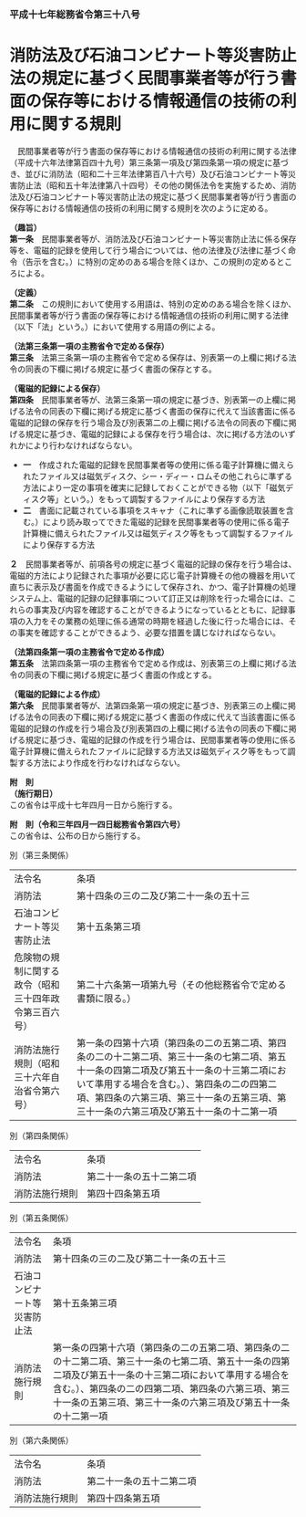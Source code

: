 ### 平成十七年総務省令第三十八号  
# 消防法及び石油コンビナート等災害防止法の規定に基づく民間事業者等が行う書面の保存等における情報通信の技術の利用に関する規則  
　民間事業者等が行う書面の保存等における情報通信の技術の利用に関する法律（平成十六年法律第百四十九号）第三条第一項及び第四条第一項の規定に基づき、並びに消防法（昭和二十三年法律第百八十六号）及び石油コンビナート等災害防止法（昭和五十年法律第八十四号）その他の関係法令を実施するため、消防法及び石油コンビナート等災害防止法の規定に基づく民間事業者等が行う書面の保存等における情報通信の技術の利用に関する規則を次のように定める。  
  
**（趣旨）**  
**第一条**　民間事業者等が、消防法及び石油コンビナート等災害防止法に係る保存等を、電磁的記録を使用して行う場合については、他の法律及び法律に基づく命令（告示を含む。）に特別の定めのある場合を除くほか、この規則の定めるところによる。  
  
**（定義）**  
**第二条**　この規則において使用する用語は、特別の定めのある場合を除くほか、民間事業者等が行う書面の保存等における情報通信の技術の利用に関する法律（以下「法」という。）において使用する用語の例による。  
  
**（法第三条第一項の主務省令で定める保存）**  
**第三条**　法第三条第一項の主務省令で定める保存は、別表第一の上欄に掲げる法令の同表の下欄に掲げる規定に基づく書面の保存とする。  
  
**（電磁的記録による保存）**  
**第四条**　民間事業者等が、法第三条第一項の規定に基づき、別表第一の上欄に掲げる法令の同表の下欄に掲げる規定に基づく書面の保存に代えて当該書面に係る電磁的記録の保存を行う場合及び別表第二の上欄に掲げる法令の同表の下欄に掲げる規定に基づき、電磁的記録による保存を行う場合は、次に掲げる方法のいずれかにより行わなければならない。  
* **一**　作成された電磁的記録を民間事業者等の使用に係る電子計算機に備えられたファイル又は磁気ディスク、シー・ディー・ロムその他これらに準ずる方法により一定の事項を確実に記録しておくことができる物（以下「磁気ディスク等」という。）をもって調製するファイルにより保存する方法  
* **二**　書面に記載されている事項をスキャナ（これに準ずる画像読取装置を含む。）により読み取ってできた電磁的記録を民間事業者等の使用に係る電子計算機に備えられたファイル又は磁気ディスク等をもって調製するファイルにより保存する方法  
  
**２**　民間事業者等が、前項各号の規定に基づく電磁的記録の保存を行う場合は、電磁的方法により記録された事項が必要に応じ電子計算機その他の機器を用いて直ちに表示及び書面を作成できるようにして保存され、かつ、電子計算機の処理システム上、電磁的記録の記録事項について訂正又は削除を行った場合には、これらの事実及び内容を確認することができるようになっているとともに、記録事項の入力をその業務の処理に係る通常の時期を経過した後に行った場合には、その事実を確認することができるよう、必要な措置を講じなければならない。  
  
**（法第四条第一項の主務省令で定める作成）**  
**第五条**　法第四条第一項の主務省令で定める作成は、別表第三の上欄に掲げる法令の同表の下欄に掲げる規定に基づく書面の作成とする。  
  
**（電磁的記録による作成）**  
**第六条**　民間事業者等が、法第四条第一項の規定に基づき、別表第三の上欄に掲げる法令の同表の下欄に掲げる規定に基づく書面の作成に代えて当該書面に係る電磁的記録の作成を行う場合及び別表第四の上欄に掲げる法令の同表の下欄に掲げる規定に基づき、電磁的記録の作成を行う場合は、民間事業者等の使用に係る電子計算機に備えられたファイルに記録する方法又は磁気ディスク等をもって調製する方法により作成を行わなければならない。  
  
**附　則**  
**（施行期日）**  
この省令は平成十七年四月一日から施行する。  
  
**附　則（令和三年四月一四日総務省令第四六号）**  
この省令は、公布の日から施行する。  
  
別（第三条関係）  

|||  
| --- | --- |  
|法令名|条項|  
|消防法|第十四条の三の二及び第二十一条の五十三|  
|石油コンビナート等災害防止法|第十五条第三項|  
|危険物の規制に関する政令（昭和三十四年政令第三百六号）|第二十六条第一項第九号（その他総務省令で定める書類に限る。）|  
|消防法施行規則（昭和三十六年自治省令第六号）|第一条の四第十六項（第四条の二の五第二項、第四条の二の十二第二項、第三十一条の七第二項、第五十一条の四第二項及び第五十一条の十三第二項において準用する場合を含む。）、第四条の二の四第二項、第四条の六第三項、第三十一条の五第三項、第三十一条の六第三項及び第五十一条の十二第一項|  
  
別（第四条関係）  

|||  
| --- | --- |  
|法令名|条項|  
|消防法|第二十一条の五十二第二項|  
|消防法施行規則|第四十四条第五項|  
  
別（第五条関係）  

|||  
| --- | --- |  
|法令名|条項|  
|消防法|第十四条の三の二及び第二十一条の五十三|  
|石油コンビナート等災害防止法|第十五条第三項|  
|消防法施行規則|第一条の四第十六項（第四条の二の五第二項、第四条の二の十二第二項、第三十一条の七第二項、第五十一条の四第二項及び第五十一条の十三第二項において準用する場合を含む。）、第四条の二の四第二項、第四条の六第三項、第三十一条の五第三項、第三十一条の六第三項及び第五十一条の十二第一項|  
  
別（第六条関係）  

|||  
| --- | --- |  
|法令名|条項|  
|消防法|第二十一条の五十二第二項|  
|消防法施行規則|第四十四条第五項|  
  
